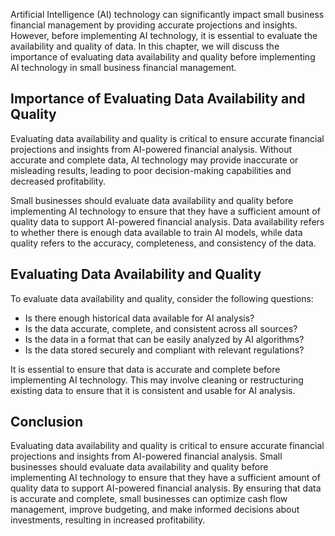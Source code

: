 
Artificial Intelligence (AI) technology can significantly impact small business financial management by providing accurate projections and insights. However, before implementing AI technology, it is essential to evaluate the availability and quality of data. In this chapter, we will discuss the importance of evaluating data availability and quality before implementing AI technology in small business financial management.

Importance of Evaluating Data Availability and Quality
------------------------------------------------------

Evaluating data availability and quality is critical to ensure accurate financial projections and insights from AI-powered financial analysis. Without accurate and complete data, AI technology may provide inaccurate or misleading results, leading to poor decision-making capabilities and decreased profitability.

Small businesses should evaluate data availability and quality before implementing AI technology to ensure that they have a sufficient amount of quality data to support AI-powered financial analysis. Data availability refers to whether there is enough data available to train AI models, while data quality refers to the accuracy, completeness, and consistency of the data.

Evaluating Data Availability and Quality
----------------------------------------

To evaluate data availability and quality, consider the following questions:

* Is there enough historical data available for AI analysis?
* Is the data accurate, complete, and consistent across all sources?
* Is the data in a format that can be easily analyzed by AI algorithms?
* Is the data stored securely and compliant with relevant regulations?

It is essential to ensure that data is accurate and complete before implementing AI technology. This may involve cleaning or restructuring existing data to ensure that it is consistent and usable for AI analysis.

Conclusion
----------

Evaluating data availability and quality is critical to ensure accurate financial projections and insights from AI-powered financial analysis. Small businesses should evaluate data availability and quality before implementing AI technology to ensure that they have a sufficient amount of quality data to support AI-powered financial analysis. By ensuring that data is accurate and complete, small businesses can optimize cash flow management, improve budgeting, and make informed decisions about investments, resulting in increased profitability.
